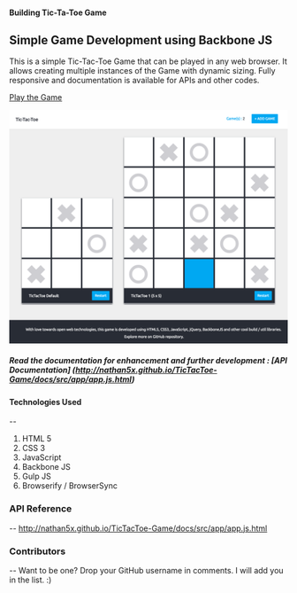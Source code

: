 #### Building Tic-Ta-Toe Game
## Simple Game Development using Backbone JS
This is a simple Tic-Tac-Toe Game that can be played in any web browser. It allows creating multiple instances of the Game with dynamic sizing. Fully responsive and documentation is available for APIs and other codes.

[Play the Game](https://nathan5x.github.io/TicTacToe-Game/)

![TicTacToe Game Screenshot](/src/Game_Screenshot.png)

##### Read the documentation for enhancement and further development : [API Documentation] (http://nathan5x.github.io/TicTacToe-Game/docs/src/app/app.js.html)

#### Technologies Used
--
1. HTML 5
2. CSS 3
3. JavaScript
4. Backbone JS
5. Gulp JS
6. Browserify / BrowserSync

### API Reference
--
http://nathan5x.github.io/TicTacToe-Game/docs/src/app/app.js.html

### Contributors
--
Want to be one? Drop your GitHub username in comments. I will add you in the list. :)
